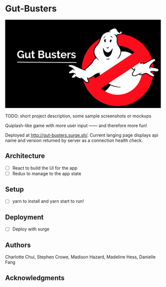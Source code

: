 # Gut-Busters

![Team Photo](src/img/team-logo.jpg)

TODO: short project description, some sample screenshots or mockups

Quiplash-like game with more user input —— and therefore more fun!

Deployed at http://gut-busters.surge.sh/. Current langing page displays api name and version returned by server as a connection health check.

## Architecture

* [ ] React to build the UI for the app
* [ ] Redux to manage to the app state

## Setup

* [ ] yarn to install and yarn start to run!

## Deployment

* [ ] Deploy with surge

## Authors

Charlotte Chui,
Stephen Crowe,
Madison Hazard,
Madeline Hess,
Danielle Fang

## Acknowledgments
